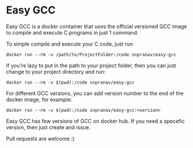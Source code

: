 # Easy GCC
Easy GCC is a docker container that uses the official versioned GCC image to compile and execute C programs in just 1 command.

To simple compile and execute your C code, just run
```docker
docker run --rm -v /path/to/ProjectFolder:/code snpranav/easy-gcc
```
If you're lazy to put in the path to your project folder, then you can just change to your project directory and run:
```docker
docker run --rm -v $(pwd):/code snpranav/easy-gcc
```
For different GCC versions, you can add version number to the end of the docker image, for example:
```
docker run --rm -v $(pwd):/code snpranav/easy-gcc:<version>
```

Easy GCC has few versions of GCC on docker hub. If you need a specefic version, then just create and issue.

Pull requests are welcome :)
